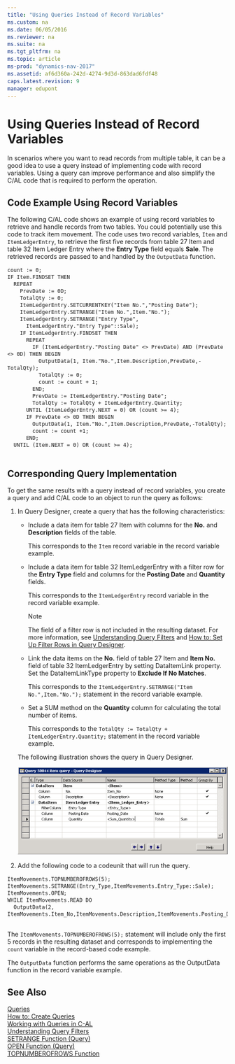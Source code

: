 ```yaml
---
title: "Using Queries Instead of Record Variables"
ms.custom: na
ms.date: 06/05/2016
ms.reviewer: na
ms.suite: na
ms.tgt_pltfrm: na
ms.topic: article
ms-prod: "dynamics-nav-2017"
ms.assetid: af6d360a-242d-4274-9d3d-863dad6fdf48
caps.latest.revision: 9
manager: edupont
---
```

# Using Queries Instead of Record Variables
In scenarios where you want to read records from multiple table, it can be a good idea to use a query instead of implementing code with record variables. Using a query can improve performance and also simplify the C\/AL code that is required to perform the operation.  
  
## Code Example Using Record Variables  
 The following C\/AL code shows an example of using record variables to retrieve and handle records from two tables. You could potentially use this code to track item movement. The code uses two record variables, `Item` and `ItemLedgerEntry`, to retrieve the first five records from table 27 Item and table 32 Item Ledger Entry where the **Entry Type** field equals **Sale**. The retrieved records are passed to and handled by the `OutputData` function.  
  
```  
count := 0;  
IF Item.FINDSET THEN  
  REPEAT  
    PrevDate := 0D;  
    TotalQty := 0;  
    ItemLedgerEntry.SETCURRENTKEY("Item No.","Posting Date");  
    ItemLedgerEntry.SETRANGE("Item No.",Item."No.");  
    ItemLedgerEntry.SETRANGE("Entry Type",  
      ItemLedgerEntry."Entry Type"::Sale);  
    IF ItemLedgerEntry.FINDSET THEN  
      REPEAT  
        IF (ItemLedgerEntry."Posting Date" <> PrevDate) AND (PrevDate <> 0D) THEN BEGIN  
          OutputData(1, Item."No.",Item.Description,PrevDate,-TotalQty);  
          TotalQty := 0;  
          count := count + 1;  
        END;  
        PrevDate := ItemLedgerEntry."Posting Date";  
        TotalQty := TotalQty + ItemLedgerEntry.Quantity;  
      UNTIL (ItemLedgerEntry.NEXT = 0) OR (count >= 4);  
      IF PrevDate <> 0D THEN BEGIN  
        OutputData(1, Item."No.",Item.Description,PrevDate,-TotalQty);  
        count := count +1;  
      END;  
  UNTIL (Item.NEXT = 0) OR (count >= 4);  
  
```  
  
## Corresponding Query Implementation  
 To get the same results with a query instead of record variables, you create a query and add C\/AL code to an object to run the query as follows:  
  
1.  In Query Designer, create a query that has the following characteristics:  
  
    -   Include a data item for table 27 Item with columns for the **No.** and **Description** fields of the table.  
  
         This corresponds to the `Item` record variable in the record variable example.  
  
    -   Include a data item for table 32 ItemLedgerEntry with a filter row for the **Entry Type** field and columns for the **Posting Date** and **Quantity** fields.  
  
         This corresponds to the `ItemLedgerEntry` record variable in the record variable example.  
  
        > [!NOTE]  
        >  The field of a filter row is not included in the resulting dataset. For more information, see [Understanding Query Filters](Understanding-Query-Filters.md) and [How to: Set Up Filter Rows in Query Designer](../Topic/How%20to:%20Set%20Up%20Filter%20Rows%20in%20Query%20Designer.md).  
  
    -   Link the data items on the **No.** field of table 27 Item and **Item No.** field of table 32 ItemLedgerEntry by setting DataItemLink property. Set the DataItemLinkType property to **Exclude If No Matches**.  
  
         This corresponds to the `ItemLedgerEntry.SETRANGE("Item No.",Item."No.");` statement in the record variable example.  
  
    -   Set a SUM method on the **Quantity** column for calculating the total number of items.  
  
         This corresponds to the `TotalQty := TotalQty + ItemLedgerEntry.Quantity;` statement in the record variable example.  
  
     The following illustration shows the query in Query Designer.  
  
     ![Query that links Item and Item Legder Entry tables](media/NAV_Query_Example_InsteadOfRecords.png "NAV\_Query\_Example\_InsteadOfRecords")  
  
2.  Add the following code to a codeunit that will run the query.  
  
```  
ItemMovements.TOPNUMBEROFROWS(5);  
ItemMovements.SETRANGE(Entry_Type,ItemMovements.Entry_Type::Sale);  
ItemMovements.OPEN;  
WHILE ItemMovements.READ DO  
  OutputData(2, ItemMovements.Item_No,ItemMovements.Description,ItemMovements.Posting_Date,ItemMovements.Sum_Quantity);  
  
```  
  
 The `ItemMovements.TOPNUMBEROFROWS(5);` statement will include only the first 5 records in the resulting dataset and corresponds to implementing the `count` variable in the record\-based code example.  
  
 The `OutputData` function performs the same operations as the OutputData function in the record variable example.  
  
## See Also  
 [Queries](Queries.md)   
 [How to: Create Queries](../Topic/How%20to:%20Create%20Queries.md)   
 [Working with Queries in C\-AL](Working-with-Queries-in-C-AL.md)   
 [Understanding Query Filters](Understanding-Query-Filters.md)   
 [SETRANGE Function \(Query\)](SETRANGE-Function--Query-.md)   
 [OPEN Function \(Query\)](OPEN-Function--Query-.md)   
 [TOPNUMBEROFROWS Function](TOPNUMBEROFROWS-Function.md)